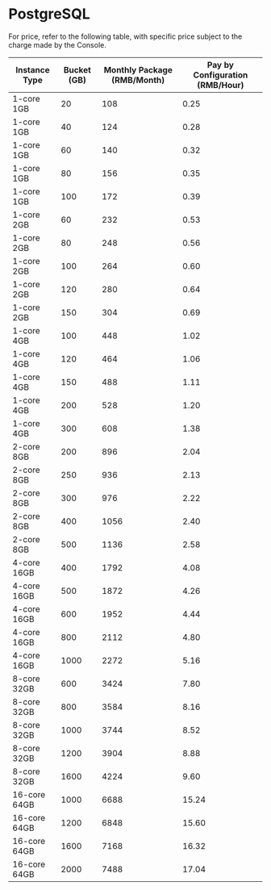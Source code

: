 # PostgreSQL 
For price, refer to the following table, with specific price subject to the charge made by the Console.

|Instance Type|Bucket (GB)|Monthly Package (RMB/Month)|Pay by Configuration (RMB/Hour)|
|---|---|---|---|
|1-core 1GB|20|108|0.25|
|1-core 1GB|40|124|0.28|
|1-core 1GB|60|140|0.32|
|1-core 1GB|80|156|0.35|
|1-core 1GB|100|172|0.39|
|1-core 2GB|60|232|0.53|
|1-core 2GB|80|248|0.56|
|1-core 2GB|100|264|0.60|
|1-core 2GB|120|280|0.64|
|1-core 2GB|150|304|0.69|
|1-core 4GB|100|448|1.02|
|1-core 4GB|120|464|1.06|
|1-core 4GB|150|488|1.11|
|1-core 4GB|200|528|1.20|
|1-core 4GB|300|608|1.38|
|2-core 8GB|200|896|2.04|
|2-core 8GB|250|936|2.13|
|2-core 8GB|300|976|2.22|
|2-core 8GB|400|1056|2.40|
|2-core 8GB|500|1136|2.58|
|4-core 16GB|400|1792|4.08|
|4-core 16GB|500|1872|4.26|
|4-core 16GB|600|1952|4.44|
|4-core 16GB|800|2112|4.80|
|4-core 16GB|1000|2272|5.16|
|8-core 32GB|600|3424|7.80|
|8-core 32GB|800|3584|8.16|
|8-core 32GB|1000|3744|8.52|
|8-core 32GB|1200|3904|8.88|
|8-core 32GB|1600|4224|9.60|
|16-core 64GB|1000|6688|15.24|
|16-core 64GB|1200|6848|15.60|
|16-core 64GB|1600|7168|16.32|
|16-core 64GB|2000|7488|17.04|
